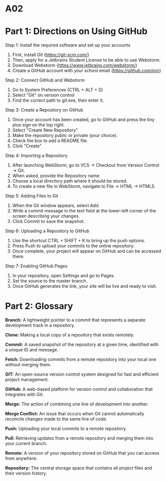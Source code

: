 # A02

# Part 1: Directions on Using GitHub

Step 1: Install the required software and set up your accounts
1. First, install Git (https://git-scm.com/)
2. Then, apply for a Jetbrains Student License to be able to use Webstorm.
3. Download Webstorm (https://www.jetbrains.com/webstorm/)
4. Create a GitHub account with your school email (https://github.com/join)

Step 2: Connect GitHub and Webstorm
1. Go to System Preferences (CTRL + ALT + S)
2. Select "Git" on version control
3. Find the correct path to git.exe, then enter it.

Step 3: Create a Repository on GitHub
1. Once your account has been created, go to GitHub and press the tiny plus sign on the top right.
2. Select "Create New Repository"
3. Make the repository public or private (your choice).
4. Check the box to add a README file.
5. Click "Create"

Step 4: Importing a Repository
1. After launching WebStorm, go to VCS -> Checkout from Version Control -> Git.
2. When asked, provide the Repository name.
3. Choose a local directory path where it should be stored.
4. To create a new file in WebStorm, navigate to File -> HTML -> HTML5.

Step 5: Adding Files to Git
1. When the Git window appears, select Add.
2. Write a commit message in the text field at the lower-left corner of the screen describing your changes.
3. Click Commit to save the snapshot.

Step 6: Uploading a Repository to GitHub
1. Use the shortcut CTRL + SHIFT + K to bring up the push options.
2. Press Push to upload your commits to the online repository.
3. Once complete, your project will appear on GitHub and can be accessed there.

Step 7: Enabling GitHub Pages
1. In your repository, open Settings and go to Pages.
2. Set the source to the master branch.
3. Once GitHub generates the link, your site will be live and ready to visit.

# Part 2: Glossary

**Branch:** A lightweight pointer to a commit that represents a separate development track in a repository.

**Clone:** Making a local copy of a repository that exists remotely.

**Commit:** A saved snapshot of the repository at a given time, identified with a unique ID and message.

**Fetch:** Downloading commits from a remote repository into your local one without merging them.

**GIT:** An open-source version control system designed for fast and efficient project management.

**GitHub:** A web-based platform for version control and collaboration that integrates with Git.

**Merge:** The action of combining one line of development into another.

**Merge Conflict:** An issue that occurs when Git cannot automatically reconcile changes made to the same line of code.

**Push:** Uploading your local commits to a remote repository.

**Pull:** Retrieving updates from a remote repository and merging them into your current branch.

**Remote:** A version of your repository stored on GitHub that you can access from anywhere.

**Repository:** The central storage space that contains all project files and their version history.
